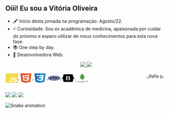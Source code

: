 ## Oiii! Eu sou a Vitória Oliveira
- 🖋 Início desta jornada na programação: Agosto/22.
- ⚡ Curiosidade: Sou ex acadêmica de medicina, apaixonada por cuidar do próximo e espero utilizar de meus conhecimentos para esta nova fase.
- 📚 One step by day.
- 🤖 Desenvolvedora Web. 

<div align="center">
  <a href="https://github.com/olvrvitoria">
  <img height="180em" src="https://github-readme-stats.vercel.app/api?username=olvrvitoria&show_icons=true&theme=gotham&include_all_commits=true&count_private=true"/>
  <img height="180em" src="https://github-readme-stats.vercel.app/api/top-langs/?username=olvrvitoria&layout=compact&langs_count=7&theme=gotham"/>
</div>
<div style="display: inline_block"><br>
  <img align="center" alt="Vit-Js" height="30" width="40" src="https://raw.githubusercontent.com/devicons/devicon/master/icons/javascript/javascript-plain.svg">
  <img align="center" alt="Vit-HTML" height="30" width="40" src="https://raw.githubusercontent.com/devicons/devicon/master/icons/html5/html5-original.svg">
  <img align="center" alt="Vit-CSS" height="30" width="40" src="https://raw.githubusercontent.com/devicons/devicon/master/icons/css3/css3-original.svg">
  <img align="center" alt="Vit-PHP" height="30" width="40" src="https://raw.githubusercontent.com/devicons/devicon/master/icons/php/php-original.svg">
    <img align="center" alt="Vit-Bootstrap" height="30" width="40" src="https://raw.githubusercontent.com/devicons/devicon/d00d0969292a6569d45b06d3f350f463a0107b0d/icons/bootstrap/bootstrap-plain.svg">
  <img align="center" alt="Vit-MongoDb" height="30" width="40" src="https://raw.githubusercontent.com/devicons/devicon/c5378d6c2510ffa0b3e4475af95618a8048d6cf1/icons/mongodb/mongodb-original-wordmark.svg">
  <img align="right" alt="Rafa-pic" height="150" style="border-radius:50px;" src="https://image.api.playstation.com/vulcan/img/rnd/202011/1610/HWy4UZSiok6NDrkq4QkYJcAB.png">
  
  ##
 
<div> 
   
  <a href="https://codepen.io/olvrvitoria" target="_blank"><img src="https://img.shields.io/badge/-codepen-%FF7F3F?style=for-the-badge&logo=codepen&logoColor=white" target="_blank"></a>
  <a href = "mailto:soaresodvitoria@gmail.com"><img src="https://img.shields.io/badge/-Gmail-%23333?style=for-the-badge&logo=gmail&logoColor=white" target="_blank"></a>
  <a href="https://www.linkedin.com/in/vitóriadoliveira" target="_blank"><img src="https://img.shields.io/badge/-LinkedIn-%230077B5?style=for-the-badge&logo=linkedin&logoColor=white" target="_blank"></a> 
  
  ![Snake animation](https://github.com/olvrvitoria/olvrvitoria/blob/output/github-contribution-grid-snake.svg)
  
  </div>
